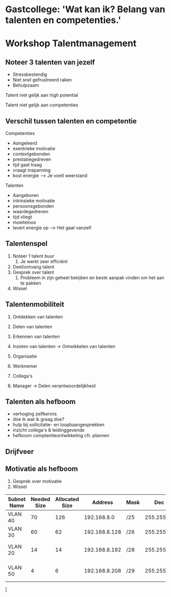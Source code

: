 # Gastcollege: 'Wat kan ik? Belang van talenten en competenties.'

# Workshop Talentmanagement

## Noteer 3 talenten van jezelf

- Stressbestendig
- Niet snel gefrustreerd raken
- Behulpzaam 

Talent niet gelijk aan high potential

Talent niet gelijk aan competenties

## Verschil tussen talenten en competentie

Competenties
- Aangeleerd
- exentrieke motivatie
- contextgebonden
- prestatiegedreven
- tijd gaat traag
- vraagt inspanning
- kost energie
--> Je voelt weerstand

Talenten
- Aangeboren
- intrinsieke motivatie
- persoonsgebonden
- waardegedreven
- tijd vliegt
- moeiteloos
- levert energie op
--> Het gaat vanzelf

## Talentenspel

1. Noteer 1 talent buur
	1. Je werkt zeer efficiënt
2. Deel/ontvang talent
3. Gesprek over talent
	1. Probleem in zijn geheel bekijken en beste aanpak vinden om het aan te pakken
4. Wissel
## Talentenmobiliteit

1. Ontdekken van talenten
2. Delen van talenten
3. Erkennen van talenten
4. Inzeten van talenten
-> Ontwikkelen van talenten

1. Organisatie
2. Werknemer
3. Collega's
4. Manager
-> Delen verantwoordelijkheid

## Talenten als hefboom

- verhoging zelfkennis
- doe ik wat ik graag doe?
- hulp bij sollicitatie- en loopbaangesprekken
- inzicht collega's & leidinggevende
- hefboom comptentieontwikkeling cfr. plannen

## Drijfveer

## Motivatie als hefboom

1. Gesprek over motivatie
2. Wissel

| Subnet Name | Needed Size | Allocated Size | Address       | Mask | Dec Mask        | Assignable Range              | Broadcast     |
| ----------- | ----------- | -------------- | ------------- | ---- | --------------- | ----------------------------- | ------------- |
| VLAN 40     | 70          | 126            | 192.168.8.0   | /25  | 255.255.255.128 | 192.168.8.1 - 192.168.8.126   | 192.168.8.127 |
| VLAN 30     | 60          | 62             | 192.168.8.128 | /26  | 255.255.255.192 | 192.168.129 - 192.168.8.190   | 192.168.8.191 |
| VLAN 20     | 14          | 14             | 192.168.8.192 | /28  | 255.255.255.240 | 192.168.8.193 - 192.168.8.206 | 192.168.8.207 |
| VLAN 50     | 4           | 6              | 192.168.8.208 | /29  | 255.255.255.248 | 192.168.8.209 - 192.168.8.214 | 192.168.8.215 |
  |
